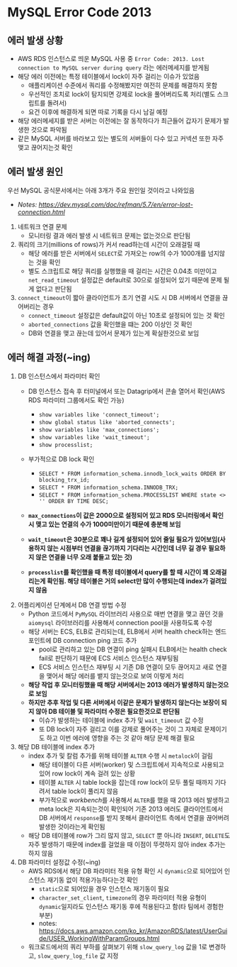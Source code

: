 # MySQL Error Code 2013
       
## 에러 발생 상황
- AWS RDS 인스턴스로 띄운 MySQL 사용 중 `Error Code: 2013. Lost connection to MySQL server during query` 라는 에러메세지를 받게됨
- 해당 에러 이전에는 특정 테이블에서 lock이 자주 걸리는 이슈가 있었음
	- 애플리케이션 수준에서 쿼리를 수정해봤지만 여전히 문제를 해결하지 못함
	- 우선적인 조치로 lock이 탐지되면 강제로 lock을 풀어버리도록 처리(별도 스크립트를 돌려서)
	- 요건 이후에 해결하게 되면 따로 기록을 다시 남길 예정
- 해당 에러메세지를 받은 서버는 이전에는 잘 동작하다가 최근들어 갑자기 문제가 발생한 것으로 파악됨
- 같은 MySQL 서버를 바라보고 있는 별도의 서버들이 다수 있고 커넥션 또한 자주 맺고 끊어지는것 확인
       
## 에러 발생 원인
우선 MySQL 공식문서에서는 아래 3개가 주요 원인일 것이라고 나와있음   
- <i>Notes: https://dev.mysql.com/doc/refman/5.7/en/error-lost-connection.html</i>
      
1. 네트워크 연결 문제
	- 모니터링 결과 에러 발생 시 네트워크 문제는 없는것으로 판단됨
2. 쿼리의 크기(millions of rows)가 커서 read하는데 시간이 오래걸릴 때
	- 해당 에러를 받은 서버에서 `SELECT`로 가져오는 row의 수가 1000개를 넘지않는 것을 확인
	- 별도 스크립트로 해당 쿼리를 실행했을 때 걸리는 시간은 0.04초 미만이고 `net_read_timeout` 설정값은 default로 30으로 설정되어 있기 때문에 문제 될 게 없다고 판단됨
3. `connect_timeout`이 짧아 클라이언트가 초기 연결 시도 시 DB 서버에서 연결을 끊어버리는 경우
	- `connect_timeout` 설정값은 default값이 아닌 10초로 설정되어 있는 것 확인
	- `aborted_connections` 값을 확인했을 떄는 200 이상인 것 확인
	- DB와 연결을 맺고 끊는데 있어서 문제가 있는게 확실한것으로 보임

## 에러 해결 과정(~ing)
1. DB 인스턴스에서 파라미터 확인
	- DB 인스턴스 접속 후 터미널에서 또는 Datagrip에서 콘솔 열어서 확인(AWS RDS 파라미터 그룹에서도 확인 가능)
		- `show variables like 'connect_timeout'; `
		- `show global status like 'aborted_connects';`
		- `show variables like 'max_connections';`
		- `show variables like 'wait_timeout';`
		- `show processlist;`
	- 부가적으로 DB lock 확인
		- `SELECT * FROM information_schema.innodb_lock_waits ORDER BY blocking_trx_id;`
		- `SELECT * FROM information_schema.INNODB_TRX;`
		- `SELECT * FROM information_schema.PROCESSLIST WHERE state <> '' ORDER BY TIME DESC;`       
       
	-  <b>`max_connections`이 값은 2000으로 설정되어 있고 RDS 모니터링에서 확인 시 맺고 있는 연결의 수가 1000미만이기 때문에 충분해 보임</b>
	-  <b>`wait_timeout`은 30분으로 꽤나 길게 설정되어 있어 줄일 필요가 있어보임(사용하지 않는 시점부터 연결을 끊기까지 기다리는 시간인데 너무 길 경우 필요하지 않은 연결을 너무 오래 붙들고 있는 것)</b>
	-  <b>`processlist`를 확인했을 때 특정 테이블에서 query를 할 때 시간이 꽤 오래걸리는게 확인됨. 해당 테이블은 거의 select만 많이 수행되는데 index가 걸려있지 않음</b>
2. 어플리케이션 단계에서 DB 연결 방법 수정
	- Python 코드에서 `PyMySQL` 라이브러리 사용으로 매번 연결을 맺고 끊던 것을 `aiomysql` 라이브러리를 사용해서 connection pool을 사용하도록 수정
	- 해당 서버는 ECS, ELB로 관리되는데, ELB에서 서버 health check하는 엔드포인트에 DB connection ping 코드 추가
		- pool로 관리하고 있는 DB 연결이 ping 실패시 ELB에서는 health check fail로 판단하기 때문에 ECS 서비스 인스턴스 재부팅됨
		- ECS 서비스 인스턴스 재부팅 시 기존 DB 연결이 모두 끊어지고 새로 연결을 맺어서 해당 에러를 뱉지 않는것으로 보여 이렇게 처리
	- <b>해당 작업 후 모니터링했을 때 해당 서버에서는 2013 에러가 발생하지 않는것으로 보임</b>
	- <b>하지만 추후 작업 및 다른 서버에서 이같은 문제가 발생하지 않는다는 보장이 되지 않아 DB 테이블 및 파라미터 수정은 필요한것으로 판단됨</b>
		- 이슈가 발생하는 테이블에 index 추가 및 `wait_timeout` 값 수정
		- 또 DB lock이 자주 걸리고 이를 강제로 풀어주는 것이 그 자체로 문제이기도 하고 이번 에러에 영향을 주는 것 같아 해당 문제 해결 필요
3. 해당 DB 테이블에 index 추가
	- index 추가 및 칼럼 추가를 위해 테이블 `ALTER` 수행 시 `metalock`이 걸림
		- 해당 테이블이 다른 서버(worker) 및 스크립트에서 지속적으로 사용되고 있어 row lock이 계속 걸려 있는 상황
		- 테이블 `ALTER` 시 table lock을 잡는데 row lock이 모두 풀릴 때까지 기다려서 table lock이 풀리지 않음
		- 부가적으로 *workbench*를 사용해서 `ALTER`를 했을 때 2013 에러 발생하고 meta lock은 지속되는것이 확인되어 기존 2013 에러도 클라이언트에서 DB 서버에서 `response`를 받지 못해서 클라이언트 측에서 연결을 끊어버려 발생한 것이라는게 확인됨
	- 해당 DB 테이블에 row가 그리 많지 않고, `SELECT` 뿐 아니라 `INSERT`, `DELETE`도 자주 발생하기 때문에 index를 걸었을 때 이점이 뚜렷하지 않아 index 추가는 하지 않음
4. DB 파라미터 설정값 수정(~ing)
	- AWS RDS에서 해당 DB 파라미터 적용 유형 확인 시 `dynamic`으로 되어있어 인스턴스 재기동 없이 적용가능하다는것 확인
		- `static`으로 되어있을 경우 인스턴스 재기동이 필요
		- `character_set_client`, `timezone`의 경우 파라미터 적용 유형이 `dynamic`일지라도 인스턴스 재기동 후에 적용된다고 함(타 팀에서 경험한 부분)
		- notes: https://docs.aws.amazon.com/ko_kr/AmazonRDS/latest/UserGuide/USER_WorkingWithParamGroups.html
	- 워크로드에서의 쿼리 부하를 살펴보기 위해 `slow_query_log` 값을 1로 변경하고, `slow_query_log_file` 값 지정